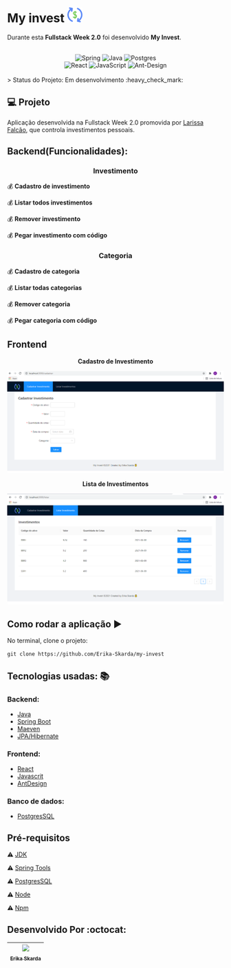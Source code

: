 # My invest  <img alt="my-invest" title="my-invest" src="https://github.com/Erika-Skarda/my-invest/blob/main/frontend/src/assets/my-invest.png" />

Durante esta **Fullstack Week 2.0** foi desenvolvido <b>My Invest</b>.

</br>   

<div align="center">
	<img alt="Spring" src="https://img.shields.io/badge/spring-%236DB33F.svg?style=for-the-badge&logo=spring&logoColor=white"/>
 <img alt="Java" src="https://img.shields.io/badge/java-%23ED8B00.svg?style=for-the-badge&logo=java&logoColor=white"/>
 <img alt="Postgres" src ="https://img.shields.io/badge/postgres-%23316192.svg?style=for-the-badge&logo=postgresql&logoColor=white"/>
</div>

<div align="center">
 <img alt="React" src="https://img.shields.io/badge/react-%2320232a.svg?style=for-the-badge&logo=react&logoColor=%2361DAFB"/>
 <img alt="JavaScript" src="https://img.shields.io/badge/javascript-%23323330.svg?style=for-the-badge&logo=javascript&logoColor=%23F7DF1E"/>
	<img alt="Ant-Design" src="https://img.shields.io/badge/-AntDesign-%230170FE?style=for-the-badge&logo=ant-design&logoColor=white"/>
</div>

</br> 
> Status do Projeto: Em desenvolvimento :heavy_check_mark: 
 
</br> 

## 💻 Projeto

Aplicação desenvolvida na Fullstack Week 2.0 promovida por [Larissa Falcão](https://larissafalcao.com.br/stacklevelup), que controla investimentos pessoais.

## Backend(Funcionalidades):

<h3 align="center"><b>Investimento</b></h3>

💰 <b>Cadastro de investimento</b>

💰 <b>Listar todos investimentos</b>

💰 <b>Remover investimento</b>

💰 <b>Pegar investimento com código</b>

<h3 align="center"><b>Categoria</b></h3>

💰 <b>Cadastro de categoria</b>

💰 <b>Listar todas categorias</b>

💰 <b>Remover categoria</b>

💰 <b>Pegar categoria com código</b>

## Frontend

<p align="center"><b>Cadastro de Investimento</b></p>
 
![Cadastro](https://github.com/Erika-Skarda/my-invest/blob/main/frontend/src/assets/fullstackweek1.png)

<p align="center"><b>Lista de Investimentos</b></p>
 
![Listagem](https://github.com/Erika-Skarda/my-invest/blob/main/frontend/src/assets/fullstackweek2.png)

## Como rodar a aplicação :arrow_forward:

No terminal, clone o projeto: 

```
git clone https://github.com/Erika-Skarda/my-invest
```


## Tecnologias usadas: :books:

### Backend: 

- [Java](https://www.java.com/en/)
- [Spring Boot](https://spring.io/projects/spring-boot)
- [Maeven](https://maven.apache.org/what-is-maven.html)
- [JPA/Hibernate](https://www.oracle.com/java/technologies/persistence-jsp.html)


### Frontend:

- [React](https://reactjs.org)
- [Javascrit](https://www.javascript.com/)
- [AntDesign](https://ant.design/)


### Banco de dados:

- [PostgresSQL](https://www.postgresql.org/)

## Pré-requisitos

:warning: [JDK](https://www.oracle.com/java/technologies/javase-downloads.html)

:warning: [Spring Tools](https://www.jetbrains.com/idea/download/?gclid=CjwKCAjwqvyFBhB7EiwAER786fqaEzrR0uEbJEpc3_KWj71Wflv1SBHVo4YAjwkQGAWDzwp243zR9hoCEAYQAvD_BwE)

:warning: [PostgresSQL](https://www.postgresql.org/)

:warning: [Node](https://nodejs.org/en/download/)

:warning: [Npm](https://www.npmjs.com/)

## Desenvolvido Por :octocat:

| [<img src="https://avatars1.githubusercontent.com/u/60902843?s=400&u=fca9219fa3416ab4b849077b9248f71d44133283&v=4" width=115><br><sub>Erika Skarda</sub>](https://www.linkedin.com/in/erika-skarda/) | 
| :---: |
